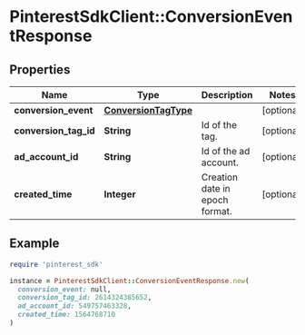 # PinterestSdkClient::ConversionEventResponse

## Properties

| Name | Type | Description | Notes |
| ---- | ---- | ----------- | ----- |
| **conversion_event** | [**ConversionTagType**](ConversionTagType.md) |  | [optional] |
| **conversion_tag_id** | **String** | Id of the tag. | [optional] |
| **ad_account_id** | **String** | Id of the ad account. | [optional] |
| **created_time** | **Integer** | Creation date in epoch format. | [optional] |

## Example

```ruby
require 'pinterest_sdk'

instance = PinterestSdkClient::ConversionEventResponse.new(
  conversion_event: null,
  conversion_tag_id: 2614324385652,
  ad_account_id: 549757463328,
  created_time: 1564768710
)
```

